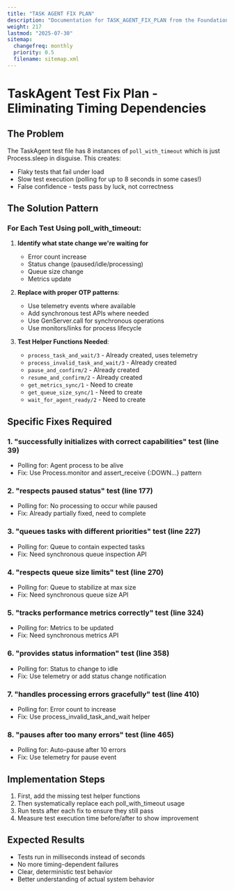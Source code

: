 ```yaml
---
title: "TASK AGENT FIX PLAN"
description: "Documentation for TASK_AGENT_FIX_PLAN from the Foundation repository."
weight: 217
lastmod: "2025-07-30"
sitemap:
  changefreq: monthly
  priority: 0.5
  filename: sitemap.xml
---
```


# TaskAgent Test Fix Plan - Eliminating Timing Dependencies

## The Problem

The TaskAgent test file has 8 instances of `poll_with_timeout` which is just Process.sleep in disguise. This creates:
- Flaky tests that fail under load
- Slow test execution (polling for up to 8 seconds in some cases!)
- False confidence - tests pass by luck, not correctness

## The Solution Pattern

### For Each Test Using poll_with_timeout:

1. **Identify what state change we're waiting for**
   - Error count increase
   - Status change (paused/idle/processing)
   - Queue size change
   - Metrics update

2. **Replace with proper OTP patterns**:
   - Use telemetry events where available
   - Add synchronous test APIs where needed
   - Use GenServer.call for synchronous operations
   - Use monitors/links for process lifecycle

3. **Test Helper Functions Needed**:
   - `process_task_and_wait/3` - Already created, uses telemetry
   - `process_invalid_task_and_wait/3` - Already created
   - `pause_and_confirm/2` - Already created
   - `resume_and_confirm/2` - Already created
   - `get_metrics_sync/1` - Need to create
   - `get_queue_size_sync/1` - Need to create
   - `wait_for_agent_ready/2` - Need to create

## Specific Fixes Required

### 1. "successfully initializes with correct capabilities" test (line 39)
- Polling for: Agent process to be alive
- Fix: Use Process.monitor and assert_receive {:DOWN...} pattern

### 2. "respects paused status" test (line 177)
- Polling for: No processing to occur while paused
- Fix: Already partially fixed, need to complete

### 3. "queues tasks with different priorities" test (line 227)
- Polling for: Queue to contain expected tasks
- Fix: Need synchronous queue inspection API

### 4. "respects queue size limits" test (line 270)
- Polling for: Queue to stabilize at max size
- Fix: Need synchronous queue size API

### 5. "tracks performance metrics correctly" test (line 324)
- Polling for: Metrics to be updated
- Fix: Need synchronous metrics API

### 6. "provides status information" test (line 358)
- Polling for: Status to change to idle
- Fix: Use telemetry or add status change notification

### 7. "handles processing errors gracefully" test (line 410)
- Polling for: Error count to increase
- Fix: Use process_invalid_task_and_wait helper

### 8. "pauses after too many errors" test (line 465)
- Polling for: Auto-pause after 10 errors
- Fix: Use telemetry for pause event

## Implementation Steps

1. First, add the missing test helper functions
2. Then systematically replace each poll_with_timeout usage
3. Run tests after each fix to ensure they still pass
4. Measure test execution time before/after to show improvement

## Expected Results

- Tests run in milliseconds instead of seconds
- No more timing-dependent failures
- Clear, deterministic test behavior
- Better understanding of actual system behavior